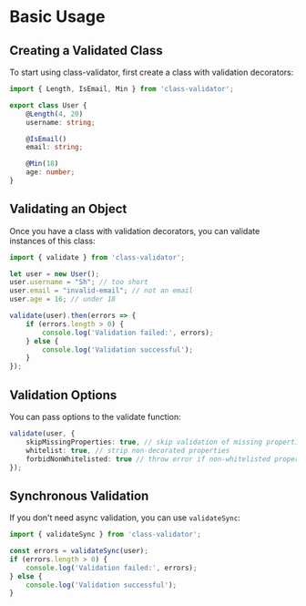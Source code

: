 # Basic Usage

## Creating a Validated Class

To start using class-validator, first create a class with validation decorators:

```typescript
import { Length, IsEmail, Min } from 'class-validator';

export class User {
    @Length(4, 20)
    username: string;

    @IsEmail()
    email: string;

    @Min(18)
    age: number;
}
```

## Validating an Object

Once you have a class with validation decorators, you can validate instances of this class:

```typescript
import { validate } from 'class-validator';

let user = new User();
user.username = "Sh"; // too short
user.email = "invalid-email"; // not an email
user.age = 16; // under 18

validate(user).then(errors => {
    if (errors.length > 0) {
        console.log('Validation failed:', errors);
    } else {
        console.log('Validation successful');
    }
});
```

## Validation Options

You can pass options to the validate function:

```typescript
validate(user, {
    skipMissingProperties: true, // skip validation of missing properties
    whitelist: true, // strip non-decorated properties
    forbidNonWhitelisted: true // throw error if non-whitelisted properties exist
});
```

## Synchronous Validation

If you don't need async validation, you can use `validateSync`:

```typescript
import { validateSync } from 'class-validator';

const errors = validateSync(user);
if (errors.length > 0) {
    console.log('Validation failed:', errors);
} else {
    console.log('Validation successful');
}
```